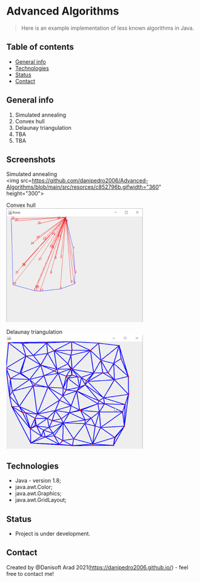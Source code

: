 # Advanced Algorithms
> Here is an example implementation of less known algorithms in Java.

## Table of contents
* [General info](#general-info)
* [Technologies](#technologies)
* [Status](#status)
* [Contact](#contact)

## General info
1. Simulated annealing 
1. Convex hull
2. Delaunay triangulation
3. TBA
4. TBA




## Screenshots  
Simulated annealing  
<img src=https://github.com/danipedro2006/Advanced-Algorithms/blob/main/src/resorces/c852796b.gifwidth="360" height="300">  

Convex hull  
<img src=https://github.com/danipedro2006/Advanced-Algorithms/blob/main/src/resorces/javaw_C3PJA15HyF.png width="360" height="300">  

Delaunay triangulation  
<img src=https://github.com/danipedro2006/Advanced-Algorithms/blob/main/src/resorces/maJKGqaelf.png width="360" height="300">  

## Technologies
* Java - version 1.8;
* java.awt.Color;
* java.awt.Graphics;
* java.awt.GridLayout;


## Status
* Project is under development. 

## Contact
Created by @Danisoft Arad 2021(https://danipedro2006.github.io/) - feel free to contact me!